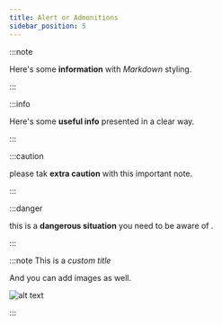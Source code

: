 ```yaml
---
title: Alert or Admonitions
sidebar_position: 5
---
```


:::note

Here's some **information** with _Markdown_ styling.

:::

:::info

Here's some **useful info** presented in a clear way.

:::

:::caution

please tak **extra caution** with this important note.

:::

:::danger

this is a  **dangerous situation** you need to be aware of .

:::

:::note This is a _custom title_

And you can add images as well.

![alt text](https://picsum.photos/600/400)

:::
